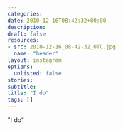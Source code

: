 ```yaml
---
categories:
date: 2010-12-16T08:42:32+00:00
description:
draft: false
resources:
- src: 2010-12-16_08-42-32_UTC.jpg
  name: "header"
layout: instagram
options:
  unlisted: false
stories:
subtitle:
title: "I do"
tags: []
---
```


"I do"
